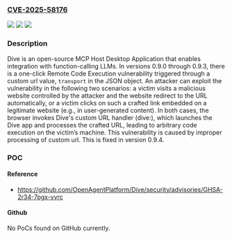 ### [CVE-2025-58176](https://cve.mitre.org/cgi-bin/cvename.cgi?name=CVE-2025-58176)
![](https://img.shields.io/static/v1?label=Product&message=Dive&color=blue)
![](https://img.shields.io/static/v1?label=Version&message=%3E%3D%200.9.0%2C%20%3C%200.9.4%20&color=brightgreen)
![](https://img.shields.io/static/v1?label=Vulnerability&message=CWE-94%3A%20Improper%20Control%20of%20Generation%20of%20Code%20('Code%20Injection')&color=brightgreen)

### Description

Dive is an open-source MCP Host Desktop Application that enables integration with function-calling LLMs. In versions 0.9.0 through 0.9.3, there is a one-click Remote Code Execution vulnerability triggered through a custom url value, `transport` in the JSON object. An attacker can exploit the vulnerability in the following two scenarios: a victim visits a malicious website controlled by the attacker and the website redirect to the URL automatically, or a victim clicks on such a crafted link embedded on a legitimate website (e.g., in user-generated content). In both cases, the browser invokes Dive's custom URL handler (dive:), which launches the Dive app and processes the crafted URL, leading to arbitrary code execution on the victim’s machine. This vulnerability is caused by improper processing of custom url. This is fixed in version 0.9.4.

### POC

#### Reference
- https://github.com/OpenAgentPlatform/Dive/security/advisories/GHSA-2r34-7pgx-vvrc

#### Github
No PoCs found on GitHub currently.

